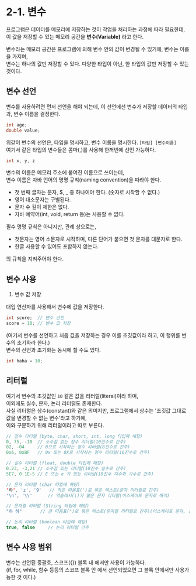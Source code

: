 # 2-1. 변수 

프로그램은 데이터를 메모리에 저장하는 것이 작업을 처리하는 과정에 따라 필요한데,  
이 값을 저장할 수 있는 메모리 공간을 **변수(Variable)** 라고 한다.

변수라는 메모리 공간은 프로그램에 의해 변수 안의 값이 변경될 수 있기에, 변수는 이름을 가지며,  
변수는 하나의 값만 저장할 수 있다. 다양한 타입이 아닌, 한 타입의 값만 저장할 수 있는 것이다.  

## 변수 선언

변수를 사용하려면 먼저 선언을 해야 되는데, 이 선언에선 변수가 저장할 데이터의 타입과, 변수 이름을 결정한다.  
```java
int age;
double value;
```
위같이 변수의 선언은, 타입을 명시하고, 변수 이름을 명시한다. ```[타입] [변수이름]```  
여기서 같은 타입의 변수들은 콤마(,)를 사용해 한꺼번에 선언 가능하다.

```java
int x, y, z
```

변수의 이름은 메모리 주소에 붙여진 이름으로 쓰이는데,  
변수 이름은 자바 언어의 명명 규칙(naming convention)을 따라야 한다.  

- 첫 번째 글자는 문자, $, _ 중 하나여야 한다. (숫자로 시작할 수 없다.)
- 영어 대소문자는 구별된다.
- 문자 수 길이 제한은 없다.
- 자바 예약어(int, void, return 등)는 사용할 수 없다.

필수 명명 규칙은 아니지만, 관례 상으로는, 

- 첫문자는 영어 소문자로 시작하며, 다른 단어가 붙으면 첫 문자를 대문자로 한다.
- 한글 사용할 수 있어도 포함하지 않는다.

의 규칙을 지켜주어야 한다.

## 변수 사용

1. 변수 값 저장

대입 연산자를 사용해서 변수에 값을 저장한다.
```java
int score;  // 변수 선언
score = 10; // 변수 값 저장
```
(여기서 변수를 선언하고 처음 값을 저장하는 경우 이를 초깃값이라 하고, 이 행위를 변수의 초기화라 한다.)  
변수의 선언과 초기화는 동시에 할 수도 있다.

```java
int haha = 10;
```

## 리터럴

여기서 변수의 초깃값인 ```10``` 같은 값을 리터럴(literal)이라 하며,  
이외에도 실수, 문자, 논리 리터럴도 존재한다.  
사실 리터럴은 상수(constant)와 같은 의미지만, 프로그램에서 상수는 '초깃값 그대로 값을 변경할 수 없는 변수'라고 하기에,  
이와 구분하기 위해 리터럴이라고 따로 부른다.

```java
// 정수 리터럴 (byte, char, short, int, long 타입에 해당)
0, 75, -10  // 소수점 없는 정수 리터럴(10진수로 간주)
02, -04     // 0으로 시작하는 정수 리터럴(8진수로 간주)
0x6, 0xBF   // 0x 또는 0X로 시작하는 정수 리터럴(16진수로 간주)

// 실수 리터럴 (float, double 타입에 해당)
0.23, -3,21 // 소수점 있는 리터럴(10진수 실수로 간주)
5E7, 0.1E-5 // E 또는 e 가 있는 리터널(10진수 지수와 가수로 간주)

// 문자 리터럴 (char 타입에 해당)
'하', 'z', '9'   // 작은 따옴표(')로 묶은 텍스트(문자 리터럴로 간주)
'\n', '\\'      // 역슬래시(\)가 붙은 문자 리터럴(이스케이프 문자로 해석)

// 문자열 리터럴 (String 타입에 해당)
"하 하"       // 큰 따옴표(")로 묶은 텍스트(문자열 리터럴로 간주)(이스케이프 문자, 공백 사용 가능)

// 논리 리터럴 (boolean 타입에 해당)
true, false     // 논리 리터럴 간주
```

## 변수 사용 범위

변수는 선언된 중괄호, 스코프({}) 블록 내 에서만 사용이 가능하다.  
(if, for, while, 함수 등등의 스코프 블록 안 에서 선언되었으면 그 블록 안에서만 사용가능한 것 이다.)
